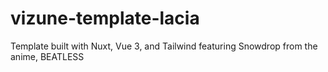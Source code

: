 # vizune-template-lacia
Template built with Nuxt, Vue 3, and Tailwind featuring Snowdrop from the anime, BEATLESS

